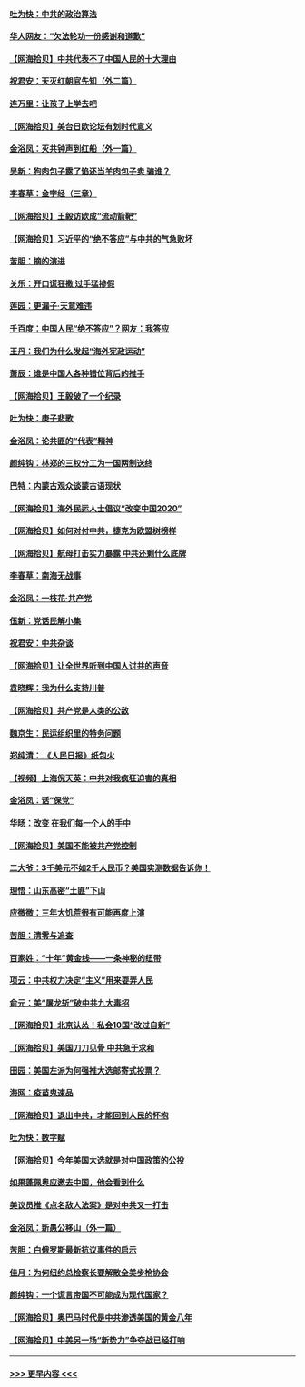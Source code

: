 #### [吐为快：中共的政治算法](../pages/nsc993/n12390506.md?t=09091751) 
#### [华人网友：“欠法轮功一份感谢和道歉”](../pages/nsc993/n12390098.md?t=09091751) 
#### [【网海拾贝】中共代表不了中国人民的十大理由](../pages/nsc993/n12388155.md?t=09091751) 
#### [祝君安：天灭红朝官先知（外二篇）](../pages/nsc993/n12387957.md?t=09091751) 
#### [连万里：让孩子上学去吧](../pages/nsc993/n12385309.md?t=09091751) 
#### [【网海拾贝】美台日欧论坛有划时代意义](../pages/nsc993/n12385232.md?t=09091751) 
#### [金浴凤：灭共钟声到红船（外一篇）](../pages/nsc993/n12385154.md?t=09091751) 
#### [吴新：狗肉包子露了馅还当羊肉包子卖 骗谁？](../pages/nsc993/n12385133.md?t=09091751) 
#### [李春草：金字经（三章）](../pages/nsc993/n12383691.md?t=09091751) 
#### [【网海拾贝】王毅访欧成“流动箭靶”](../pages/nsc993/n12383338.md?t=09091751) 
#### [【网海拾贝】习近平的“绝不答应”与中共的气急败坏](../pages/nsc993/n12382819.md?t=09091751) 
#### [苦胆：摘的演进](../pages/nsc993/n12382619.md?t=09091751) 
#### [关乐：开口谎狂撒 过手猛掺假](../pages/nsc993/n12382604.md?t=09091751) 
#### [莲园：更漏子‧天意难违](../pages/nsc993/n12382598.md?t=09091751) 
#### [千百度：中国人民“绝不答应”？网友：我答应](../pages/nsc993/n12382024.md?t=09091751) 
#### [王丹：我们为什么发起“海外宪政运动”](../pages/nsc993/n12380286.md?t=09091751) 
#### [萧辰：谁是中国人各种错位背后的推手](../pages/nsc993/n12379800.md?t=09091751) 
#### [【网海拾贝】王毅破了一个纪录](../pages/nsc993/n12379251.md?t=09091751) 
#### [吐为快：庚子悲歌](../pages/nsc993/n12378821.md?t=09091751) 
#### [金浴凤：论共匪的“代表”精神](../pages/nsc993/n12377546.md?t=09091751) 
#### [颜纯钩：林郑的三权分工为一国两制送终](../pages/nsc993/n12377306.md?t=09091751) 
#### [巴特：内蒙古观众谈蒙古语现状](../pages/nsc993/n12376923.md?t=09091751) 
#### [【网海拾贝】海外民运人士倡议“改变中国2020”](../pages/nsc993/n12376682.md?t=09091751) 
#### [【网海拾贝】如何对付中共，捷克为欧盟树榜样](../pages/nsc993/n12374209.md?t=09091751) 
#### [【网海拾贝】航母打击实力暴露 中共还剩什么底牌](../pages/nsc993/n12371825.md?t=09091751) 
#### [李春草：南海无战事](../pages/nsc993/n12371159.md?t=09091751) 
#### [金浴凤：一枝花·共产党](../pages/nsc993/n12368757.md?t=09091751) 
#### [伍新：党话民解小集](../pages/nsc993/n12366907.md?t=09091751) 
#### [祝君安：中共杂谈](../pages/nsc993/n12366076.md?t=09091751) 
#### [【网海拾贝】让全世界听到中国人讨共的声音](../pages/nsc993/n12365569.md?t=09091751) 
#### [袁晓辉：我为什么支持川普](../pages/nsc993/n12362670.md?t=09091751) 
#### [【网海拾贝】共产党是人类的公敌](../pages/nsc993/n12363182.md?t=09091751) 
#### [魏京生：民运组织里的特务问题](../pages/nsc993/n12363010.md?t=09091751) 
#### [郑纯清： 《人民日报》纸包火](../pages/nsc993/n12362706.md?t=09091751) 
#### [【视频】上海倪天英：中共对我疯狂迫害的真相](../pages/nsc993/n12356341.md?t=09091751) 
#### [金浴凤：话“保党”](../pages/nsc993/n12361867.md?t=09091751) 
#### [华旸：改变 在我们每一个人的手中](../pages/nsc993/n12361774.md?t=09091751) 
#### [【网海拾贝】美国不能被共产党控制](../pages/nsc993/n12360271.md?t=09091751) 
#### [二大爷：3千美元不如2千人民币？美国实测数据告诉你！](../pages/nsc993/n12358563.md?t=09091751) 
#### [理悟：山东高密“土匪”下山](../pages/nsc993/n12358535.md?t=09091751) 
#### [应微微：三年大饥荒很有可能再度上演](../pages/nsc993/n12358523.md?t=09091751) 
#### [苦胆：清零与追查](../pages/nsc993/n12358501.md?t=09091751) 
#### [百家姓：“十年”黄金线——一条神秘的纽带](../pages/nsc993/n12358319.md?t=09091751) 
#### [项云：中共权力决定“主义”用来耍弄人民](../pages/nsc993/n12358172.md?t=09091751) 
#### [俞元：美“屠龙斩”破中共九大毒招](../pages/nsc993/n12357822.md?t=09091751) 
#### [【网海拾贝】北京认怂！私会10国“改过自新”](../pages/nsc993/n12357784.md?t=09091751) 
#### [【网海拾贝】美国刀刀见骨 中共急于求和](../pages/nsc993/n12355511.md?t=09091751) 
#### [田园：美国左派为何强推大选邮寄式投票？](../pages/nsc993/n12352963.md?t=09091751) 
#### [海网：疫苗鬼速品](../pages/nsc993/n12354438.md?t=09091751) 
#### [【网海拾贝】退出中共，才能回到人民的怀抱](../pages/nsc993/n12352634.md?t=09091751) 
#### [吐为快：数字赋](../pages/nsc993/n12352317.md?t=09091751) 
#### [【网海拾贝】今年美国大选就是对中国政策的公投](../pages/nsc993/n12350973.md?t=09091751) 
#### [如果蓬佩奥应邀去中国，他会看到什么](../pages/nsc993/n12350945.md?t=09091751) 
#### [美议员推《点名敌人法案》是对中共又一打击](../pages/nsc993/n12350765.md?t=09091751) 
#### [金浴凤：新愚公移山（外一篇）](../pages/nsc993/n12350253.md?t=09091751) 
#### [苦胆：白俄罗斯最新抗议事件的启示](../pages/nsc993/n12349989.md?t=09091751) 
#### [佳月：为何纽约总检察长要解散全美步枪协会](../pages/nsc993/n12349939.md?t=09091751) 
#### [颜纯钩：一个谎言帝国不可能成为现代国家？](../pages/nsc993/n12349898.md?t=09091751) 
#### [【网海拾贝】奥巴马时代是中共渗透美国的黄金八年](../pages/nsc993/n12349284.md?t=09091751) 
#### [【网海拾贝】中美另一场“新势力”争夺战已经打响](../pages/nsc993/n12346998.md?t=09091751) 

----
#### [ >>> 更早内容 <<< ](../indexes/nsc993-earlier.md)
